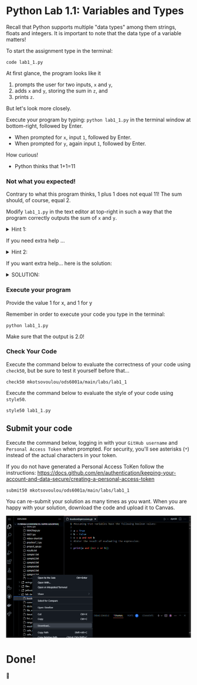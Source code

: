 # Python Lab 1.1: Variables and Types

Recall that Python supports multiple "data types" among them strings, floats and integers. It is important to note that the data type of a variable matters!

To start the assignment type in the terminal: 
```
code lab1_1.py
```

At first glance, the program looks like it

1. prompts the user for two inputs, `x` and `y`,
2. adds `x` and `y`, storing the sum in `z`, and
3. prints `z`.

But let's look more closely.

Execute your program by typing: `python lab1_1.py` in the terminal window at bottom-right, followed by Enter. 
- When prompted for `x`, input `1`, followed by Enter. 
- When prompted for `y`, again input `1`, followed by Enter.

How curious!
- Python thinks that 1+1=11


### Not what you expected!
Contrary to what this program thinks, 1 plus 1 does not equal 11! The sum should, of course, equal 2.

Modify `lab1_1.py` in the text editor at top-right in such a way that the program correctly outputs the sum of `x` and `y`.

<details> 
<summary>
Hint 1: 
</summary>

```
Try to convert your x and y inputs into a numeric data type.
```

</details>

If you need extra help ...

<details> 
<summary>
Hint 2: 
</summary>

  Consider using the float function, so your program can add floating point numbers as well as integers!

</details>

If you want extra help... here is the solution:

<details> 
<summary>
SOLUTION:  
</summary>

 ```
  z = float(x) + float(y)
 ```
</details>

### Execute your program 

Provide the value 1 for x, and 1 for y

Remember in order to execute your code you type in the terminal:

```
python lab1_1.py
```
Make sure that the output is 2.0!


### Check Your Code

Execute the command below to evaluate the correctness of your code using `check50`, but be sure to test it yourself before that...

```
check50 mkotsovoulou/ods6001a/main/labs/lab1_1
```

Execute the command below to evaluate the style of your code using `style50`.

```
style50 lab1_1.py
```


## Submit your code

Execute the command below, logging in with your `GitHub username` and `Personal Access Token` when prompted. For security, you'll see asterisks (`*`) instead of the actual characters in your token. 

If you do not have generated a Personal Access ToKen follow the instructions: 
https://docs.github.com/en/authentication/keeping-your-account-and-data-secure/creating-a-personal-access-token

```
submit50 mkotsovoulou/ods6001a/main/labs/lab1_1
```

You can re-submit your solution as many times as you want.
When you are happy with your solution, download the code and upload it to Canvas.

![Image of download](download.png)


# Done!
:tada:
